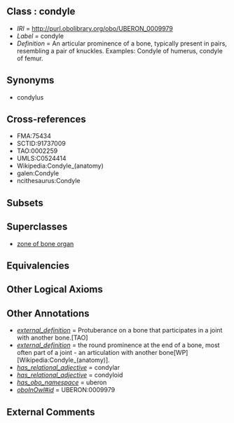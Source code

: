 
## Class : condyle

 * *IRI* = http://purl.obolibrary.org/obo/UBERON_0009979
 * *Label* = condyle
 * *Definition* = An articular prominence of a bone, typically present in pairs, resembling a pair of knuckles. Examples: Condyle of humerus, condyle of femur.

## Synonyms

 * condylus

## Cross-references

 * FMA:75434
 * SCTID:91737009
 * TAO:0002259
 * UMLS:C0524414
 * Wikipedia:Condyle_(anatomy)
 * galen:Condyle
 * ncithesaurus:Condyle

## Subsets


## Superclasses

 * [zone of bone organ](../../UBERON/13/UBERON_0005913.md)

## Equivalencies


## Other Logical Axioms


## Other Annotations

 * *[external_definition](../../UBPROP/01/UBPROP_0000001.md)* = Protuberance on a bone that participates in a joint with another bone.[TAO]
 * *[external_definition](../../UBPROP/01/UBPROP_0000001.md)* = the round prominence at the end of a bone, most often part of a joint - an articulation with another bone[WP][Wikipedia:Condyle_(anatomy)].
 * *[has_relational_adjective](../../UBPROP/07/UBPROP_0000007.md)* = condylar
 * *[has_relational_adjective](../../UBPROP/07/UBPROP_0000007.md)* = condyloid
 * *[has_obo_namespace](../../ce/oboInOwl#hasOBONamespace.md)* = uberon
 * *[oboInOwl#id](../../id/oboInOwl#id.md)* = UBERON:0009979

## External Comments


